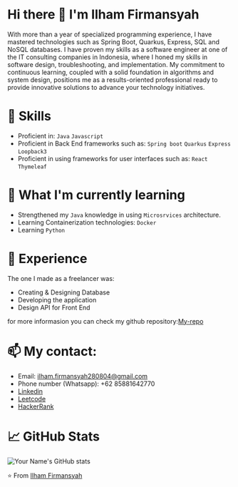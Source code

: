 # Hi there 👋 I'm Ilham Firmansyah
With more than a year of specialized programming experience, I have mastered technologies such as Spring
Boot, Quarkus, Express, SQL and NoSQL databases. I have proven my skills as a software engineer at one of
the IT consulting companies in Indonesia, where I honed my skills in software design, troubleshooting, and
implementation. My commitment to continuous learning, coupled with a solid foundation in algorithms and
system design, positions me as a results-oriented professional ready to provide innovative solutions to advance
your technology initiatives.

<!--
**apekking28/apekking28** is a ✨ _special_ ✨ repository because its `README.md` (this file) appears on your GitHub profile.

Here are some ideas to get you started:

- 🔭 I’m currently working on ...
- 🌱 I’m currently learning ...
- 👯 I’m looking to collaborate on ...
- 🤔 I’m looking for help with ...
- 💬 Ask me about ...
- 📫 How to reach me: ...
- 😄 Pronouns: ...
- ⚡ Fun fact: ...
-->

# 🚀 Skills
- Proficient in: `Java` `Javascript`
- Proficient in Back End frameworks such as: `Spring boot` `Quarkus` `Express` `Loopback3`
- Proficient in using frameworks for user interfaces such as: `React` `Thymeleaf`
  

# 🌱 What I'm currently learning
- Strengthened my `Java` knowledge in using `Microsrvices` architecture.
- Learning Containerization technologies: `Docker`
- Learning `Python` 

# 💼 Experience
The one I made as a freelancer was:
- Creating & Designing Database
- Developing the application
- Design API for Front End

for more informasion you can check my github repository:[My-repo](https://github.com/apekking28?tab=repositories)

# 📫 My contact:
- Email: ilham.firmansyah280804@gmail.com
- Phone number (Whatsapp): +62 85881642770
- [Linkedin](https://www.linkedin.com/in/ilham-firmansyah-61a91b20b/)
- [Leetcode](https://leetcode.com/Ilham28/)
- [HackerRank](https://www.hackerrank.com/apekking28?hr_r=1)
  
# 📈 GitHub Stats
![Your Name's GitHub stats](https://github-readme-stats.vercel.app/api?username=apekking28&show_icons=true&theme=radical)

⭐️ From [Ilham Firmansyah](https://github.com/apekking28)




